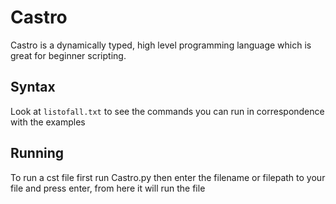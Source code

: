 # Castro
Castro is a dynamically typed, high level programming language which is great for beginner scripting.<br>

## Syntax
Look at `listofall.txt` to see the commands you can run in correspondence with the examples

## Running
To run a cst file first run Castro.py then enter the filename or filepath to your file and press enter, from here it will run the file
